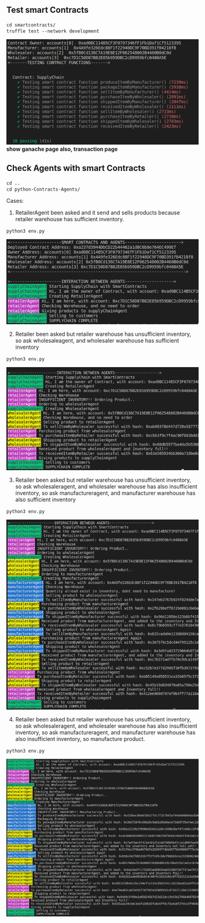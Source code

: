 ## Test smart Contracts
```
cd smartcontracts/
truffle test --network development
```
![Test](/images/Screenshot%20from%202023-02-25%2014-43-07.png)
**show ganache page also, transaction page**

## Check Agents with smart Contracts

```
cd ..
cd python-Contracts-Agents/
```
Cases:
1. RetailerAgent been asked and it send and sells products because retailer warehouse has sufficient inventory.

```
python3 env.py
```

![Test](/images/Screenshot%20from%202023-02-25%2018-46-53.png)

2. Retailer been asked but retailer warehouse has unsufficient inventory, so ask wholesaleagent, and wholesaler warehouse has sufficient inventory

```
python3 env.py
```
![Test](/images/Screenshot%20from%202023-02-25%2018-48-18.png)

3. Retailer been asked but retailer warehouse has unsufficient inventory, so ask wholesaleragent, and wholesaler warehouse has also insufficient inventory, so ask manufactureragent, and manufacturer warehouse has also sufficient inventory

```
python3 env.py
```


![Test](/images/Screenshot%20from%202023-02-25%2018-49-15.png)

4. Retailer been asked but retailer warehouse has unsufficient inventory, so ask wholesaleragent, and wholesaler warehouse has also insufficient inventory, so ask manufactureragent, and manufacturer warehouse has also insufficient inventory, so manufacture product.

```
python3 env.py
```
![Test](/images/Screenshot%20from%202023-02-25%2018-50-46.png)
